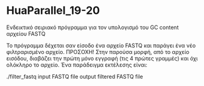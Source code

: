 # HuaParallel_19-20

Ενδεικτικό σειριακό πρόγραμμα για τον υπολογισμό του GC content αρχείου FASTQ

Το πρόγραμμα δέχεται σαν είσοδο ένα αρχείο FASTQ και παράγει ένα νέο φιλτραρισμένο αρχείο.
ΠΡΟΣΟΧΗ! Στην παρούσα μορφή, από το αρχείο εισόδου, διαβάζει την πρώτη μόνο εγγραφή (τις 4 πρώτες γραμμές) και όχι ολόκληρο το αρχείο.
Ένα παράδειγμα εκτέλεσης είναι:

./filter_fastq input FASTQ file output filtered FASTQ file
